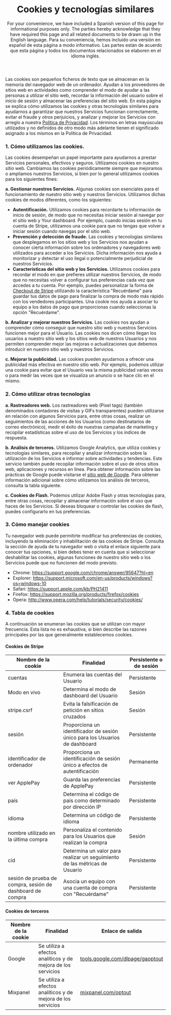 <header>
<h1>Cookies y tecnologías similares</h1>

For your convenience, we have included a Spanish version of this page for informational purposes only. The parties hereby acknowledge that they have required this page and all related documents to be drawn up in the English language. Para su conveniencia, hemos incluido una versión en español de esta página a modo informativo. Las partes están de acuerdo que esta página y todos los documentos relacionados se elaboren en el idioma inglés.

</header>
 
<section>
 
Las cookies son pequeños ficheros de texto que se almacenan en la memoria del navegador web de un ordenador. Ayudan a los proveedores de sitios web en actividades como comprender el modo de ayudar a las personas a utilizar el sitio web, recordar la información del usuario sobre el inicio de sesión y almacenar las preferencias del sitio web. En esta página se explica cómo utilizamos las cookies y otras tecnologías similares para ayudarnos a garantizar que nuestros Servicios funcionan correctamente, evitar el fraude y otros perjuicios, y analizar y mejorar los Servicios con arreglo a nuestra [Política de Privacidad](https://stripe.com/privacy). Los términos en letras mayúsculas utilizados y no definidos de otro modo más adelante tienen el significado asignado a los mismos en la Política de Privacidad.
 
### 1. Cómo utilizamos las cookies. 
 
Las cookies desempeñan un papel importante para ayudarnos a prestar Servicios personales, efectivos y seguros. Utilizamos cookies en nuestro sitio web. Cambiamos las cookies periódicamente siempre que mejoramos o ampliamos nuestros Servicios, si bien por lo general utilizamos cookies para los siguientes fines:
 
**a. Gestionar nuestros Servicios.** Algunas cookies son esenciales para el funcionamiento de nuestro sitio web y nuestros Servicios. Utilizamos dichas cookies de modos diferentes, como los siguientes: 
 
* **Autentificación.** Utilizamos cookies para recordarte tu información de inicio de sesión, de modo que no necesitas iniciar sesión al navegar por el sitio web y Your dashboard. Por ejemplo, cuando inicias sesión en tu cuenta de Stripe, utilizamos una cookie para que no tengas que volver a iniciar sesión cuando navegas por el sitio web.  
* **Prevención y detección de fraude.** Las cookies y tecnologías similares que desplegamos en los sitios web y los Servicios nos ayudan a conocer cierta información sobre los ordenadores y navegadores web utilizados para acceder a los Servicios. Dicha información nos ayuda a monitorizar y detectar el uso ilegal o potencialmente perjudicial de nuestros Servicios. 
* **Características del sitio web y los Servicios.** Utilizamos cookies para recordar el modo en que prefieres utilizar nuestros Servicios, de modo que no necesitas volver a configurar tus preferencias cada vez que accedes a tu cuenta. Por ejemplo, puedes personalizar la forma de [Checkout de Stripe](https://stripe.com/checkout) utilizando la característica "Recuérdame" para guardar tus datos de pago para finalizar la compra de modo más rápido con los vendedores participantes. Una cookie nos ayuda a asociar tu equipo a los datos de pago que proporcionas cuando seleccionas la opción "Recuérdame".  
 
**b. Analizar y mejorar nuestros Servicios.** Las cookies nos ayudan a comprender cómo conseguir que nuestro sitio web y nuestros Servicios funcionen mejor para el Usuario. Las cookies nos dicen cómo llegan los usuarios a nuestro sitio web y los sitios web de nuestros Usuarios y nos permiten comprender mejor las mejoras o actualizaciones que debemos introducir en nuestro sitio web y nuestros Servicios. 
 
**c. Mejorar la publicidad.** Las cookies pueden ayudarnos a ofrecer una publicidad más efectiva en nuestro sitio web. Por ejemplo, podemos utilizar una cookie para evitar que el Usuario vea la misma publicidad varias veces o para medir las veces que se visualiza un anuncio o se hace clic en el mismo.
 
### 2. Cómo utilizar otras tecnologías
 
**a. Rastreadores web.**  Los rastreadores web (Pixel tags) (también denominados contadores de visitas y GIFs transparentes) pueden utilizarse en relación con algunos Servicios para, entre otras cosas, realizar un seguimientos de las acciones de los Usuarios (como destinatarios de correo electrónico), medir el éxito de nuestras campañas de marketing y recopilar estadísticas sobre el uso de los Servicios y los índices de respuesta. 
 
**b.  Análisis de terceros.** Utilizamos Google Analytics, que utiliza cookies y tecnologías similares, para recopilar y analizar información sobre la utilización de los Servicios e informar sobre actividades y tendencias.  Este servicio también puede recopilar información sobre el uso de otros sitios web, aplicaciones y recursos en línea.  Para obtener información sobre las prácticas de Google puede visitarse el [sitio web de Google](https://www.google.com/policies/privacy/partners/). Para obtener información adicional sobre cómo utilizamos los análisis de terceros, consulta la tabla siguiente. 
 
**c. Cookies de Flash.**  Podemos utilizar Adobe Flash y otras tecnologías para, entre otras cosas, recopilar y almacenar información sobre el uso que haces de los Servicios.  Si deseas bloquear o controlar las cookies de flash, puedes configurarlo en tus preferencias.
 
### 3. Cómo manejar cookies 
 
Tu navegador web puede permitirte modificar tus preferencias de cookies, incluyendo la eliminación y inhabilitación de las cookies de Stripe. Consulta la sección de ayuda de tu navegador web o visita el enlace siguiente para conocer tus opciones, si bien debes tener en cuenta que si seleccionar deshabilitar las cookies, algunas funciones de nuestro sitio web o los Servicios puede que no funcionen del modo previsto. 
 
* Chrome: <a href="https://support.google.com/chrome/answer/95647?hl=en">https://support.google.com/chrome/answer/95647?hl=en</a>
* Explorer: <a href="https://support.microsoft.com/en-us/products/windows?os=windows-10">https://support.microsoft.com/en-us/products/windows?os=windows-10</a>
* Safari: <a href="https://support.apple.com/kb/PH21411">https://support.apple.com/kb/PH21411</a>
* Firefox: <a href="https://support.mozilla.org/products/firefox/cookies">https://support.mozilla.org/products/firefox/cookies</a>
* Opera: <a href="http://www.opera.com/help/tutorials/security/cookies/">http://www.opera.com/help/tutorials/security/cookies/</a>
 
 
### 4. Tabla de cookies
 
A continuación se enumeran las cookies que se utilizan con mayor frecuencia. Esta lista no es exhaustiva, si bien describe las razones principales por las que generalmente establecemos cookies. 
 
#### Cookies de Stripe 
 
<table class="alternate">
  <thead>
  <tr>
    <th>Nombre de la cookie</th>
    <th>Finalidad</th> 
    <th>Persistente o de sesión </th>
  </tr>
  </thead>
  <tbody>    
  <tr>
    <td>cuentas</td>
    <td>Enumera las cuentas del Usuario </td> 
    <td> Persistente </td>
  </tr>
  <tr>
    <td>Modo en vivo</td>
    <td>Determina el modo de dashboard del Usuario </td>
    <td>Sesión </td>
  </tr>
  <tr>
    <td>stripe.csrf</td>
    <td>Evita la falsificación de petición en sitios cruzados</td>
    <td>Sesión</td>
    </tr>
  <tr>
    <td>sesión</td>
    <td>Proporciona un identificador de sesión único para los Usuarios de dashboard </td>
    <td> Persistente </td>
    </tr>
  <tr>
    <td>identificador de ordenador</td>
    <td>Proporciona un identificación de sesión único a efectos de autentificación </td>
    <td>Permanente </td>
    </tr>
    <tr>
<td>ver ApplePay</td>
<td>Guarda las preferencias de ApplePay </td>
<td>Persistente </td>
    </tr>
  <tr>
<td>país</td>
<td>Determina el código de país como determinado por dirección IP</td>
<td> Persistente </td>
    </tr>
  <tr>
<td>idioma</td>
<td>Determina un código de idioma</td>
<td> Persistente </td>
    </tr>
  <tr>
<td>nombre utilizado en la última compra </td>
<td>Personaliza el contenido para los Usuarios que realizan la compra </td>
<td>Sesión</td>
    </tr>
  <tr>
<td>cid</td>
<td>Determina un valor para realizar un seguimiento de las métricas de Usuario </td>
<td> Persistente </td>
    </tr>
  <tr>
<td>sesión de prueba de compra, sesión de dashboard de compra </td>
<td>Asocia un equipo con una cuenta de compra con "Recuérdame"</td>
<td> Persistente </td>
</tr>
  </tbody>
</table>
 
#### Cookies de terceros
 
<table class="alternate">
<thead>
<tr>
<th>Nombre de la cookie</th>
<th>Finalidad</th>
<th>Enlace de salida </th>
</tr>
</thead>
<tbody>  
<tr>
<td>Google</td>
<td>Se utiliza a efectos analíticos y de mejora de los servicios</td>
<td><a href="http://tools.google.com/dlpage/gaoptout">tools.google.com/dlpage/gaoptout</a></td>
</tr><tr>
<td>Mixpanel</td>
<td>Se utiliza a efectos analíticos y de mejora de los servicios</td>
<td><a href="http://mixpanel.com/optout">mixpanel.com/optout</a></td>
</tbody>
</table>
 
</section>
 
